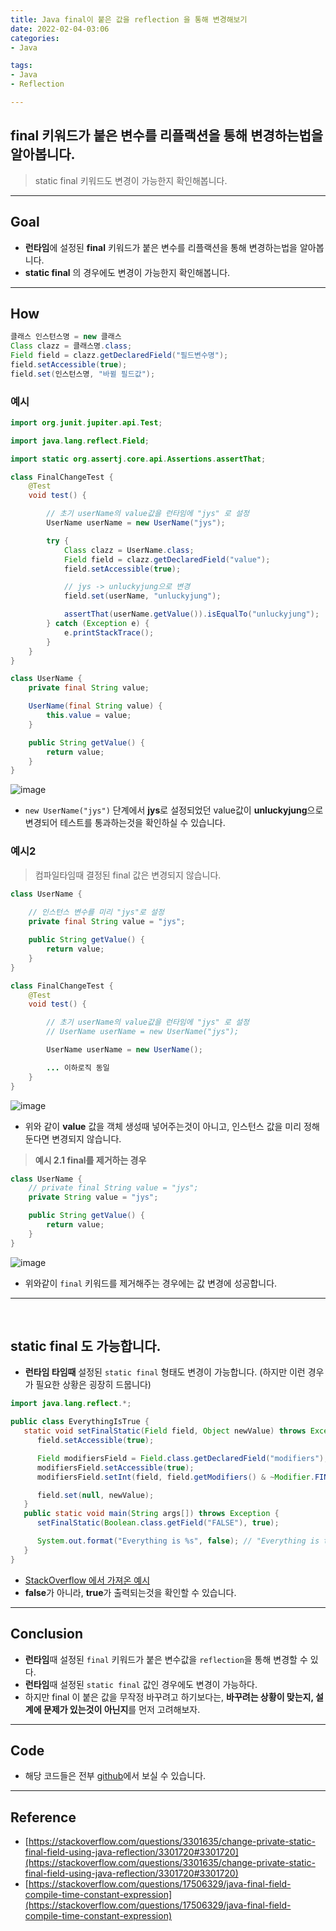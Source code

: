 ```yaml
---
title: Java final이 붙은 값을 reflection 을 통해 변경해보기
date: 2022-02-04-03:06
categories:
- Java

tags:
- Java
- Reflection

---
```


## final 키워드가 붙은 변수를 리플랙션을 통해 변경하는법을 알아봅니다.
> static final 키워드도 변경이 가능한지 확인해봅니다.

---

## Goal
- **런타임**에 설정된 **final** 키워드가 붙은 변수를 리플랙션을 통해 변경하는법을 알아봅니다.
- **static final** 의 경우에도 변경이 가능한지 확인해봅니다.

---

## How

```java
클래스 인스턴스명 = new 클래스
Class clazz = 클래스명.class;
Field field = clazz.getDeclaredField("필드변수명");
field.setAccessible(true);
field.set(인스턴스명, "바뀔 필드값");
```

### 예시

```java
import org.junit.jupiter.api.Test;

import java.lang.reflect.Field;

import static org.assertj.core.api.Assertions.assertThat;

class FinalChangeTest {
    @Test
    void test() {

        // 초기 userName의 value값을 런타임에 "jys" 로 설정
        UserName userName = new UserName("jys");

        try {
            Class clazz = UserName.class;
            Field field = clazz.getDeclaredField("value");
            field.setAccessible(true);

            // jys -> unluckyjung으로 변경
            field.set(userName, "unluckyjung");

            assertThat(userName.getValue()).isEqualTo("unluckyjung");
        } catch (Exception e) {
            e.printStackTrace();
        }
    }
}

class UserName {
    private final String value;

    UserName(final String value) {
        this.value = value;
    }

    public String getValue() {
        return value;
    }
}
```

![image](https://user-images.githubusercontent.com/43930419/158661702-63de492c-87d9-4644-ae16-bcb9b4c4a391.png)


- `new UserName("jys")` 단계에서 **jys**로 설정되었던 value값이 **unluckyjung**으로 변경되어 테스트를 통과하는것을 확인하실 수 있습니다.


### 예시2
> 컴파일타임때 결정된 final 값은 변경되지 않습니다.

```java
class UserName {
    
    // 인스턴스 변수를 미리 "jys"로 설정
    private final String value = "jys";

    public String getValue() {
        return value;
    }
}

class FinalChangeTest {
    @Test
    void test() {

        // 초기 userName의 value값을 런타임에 "jys" 로 설정
        // UserName userName = new UserName("jys");

        UserName userName = new UserName();

        ... 이하로직 동일
    }
}
```

![image](https://user-images.githubusercontent.com/43930419/158661576-c5c874e9-2160-4a4d-b475-558fe18caece.png)

- 위와 같이 **value** 값을 객체 생성때 넣어주는것이 아니고, 인스턴스 값을 미리 정해둔다면 변경되지 않습니다.


> **예시 2.1 final를 제거하는 경우**

```java
class UserName {
    // private final String value = "jys";
    private String value = "jys";

    public String getValue() {
        return value;
    }
}
```

![image](https://user-images.githubusercontent.com/43930419/158661502-94454052-4187-4426-9f65-a3882a973ffa.png)

- 위와같이 `final` 키워드를 제거해주는 경우에는 값 변경에 성공합니다.


---


<br>

## static final 도 가능합니다.
- **런타임 타임때** 설정된 `static final` 형태도 변경이 가능합니다. (하지만 이런 경우가 필요한 상황은 굉장히 드뭅니다) 

```java
import java.lang.reflect.*;

public class EverythingIsTrue {
   static void setFinalStatic(Field field, Object newValue) throws Exception {
      field.setAccessible(true);

      Field modifiersField = Field.class.getDeclaredField("modifiers");
      modifiersField.setAccessible(true);
      modifiersField.setInt(field, field.getModifiers() & ~Modifier.FINAL);

      field.set(null, newValue);
   }
   public static void main(String args[]) throws Exception {      
      setFinalStatic(Boolean.class.getField("FALSE"), true);

      System.out.format("Everything is %s", false); // "Everything is true"
   }
}
```

- [StackOverflow 에서 가져온 예시](https://stackoverflow.com/a/3301720/11355002)  
- **false**가 아니라, **true**가 출력되는것을 확인할 수 있습니다.

---

## Conclusion
- **런타임**때 설정된 `final` 키워드가 붙은 변수값을 `reflection`을 통해 변경할 수 있다. 
- **런타임**때 설정된 `static final` 값인 경우에도 변경이 가능하다.
- 하지만 final 이 붙은 값을 무작정 바꾸려고 하기보다는, **바꾸려는 상황이 맞는지, 설계에 문제가 있는것이 아닌지**를 먼저 고려해보자.


---

## Code 
- 해당 코드들은 전부 [github](https://github.com/unluckyjung/blog-codes/tree/main/reflection-change-final-value)에서 보실 수 있습니다.

---

## Reference
- [https://stackoverflow.com/questions/3301635/change-private-static-final-field-using-java-reflection/3301720#3301720](https://stackoverflow.com/questions/3301635/change-private-static-final-field-using-java-reflection/3301720#3301720)
- [https://stackoverflow.com/questions/17506329/java-final-field-compile-time-constant-expression](https://stackoverflow.com/questions/17506329/java-final-field-compile-time-constant-expression)